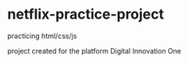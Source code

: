 # netflix-practice-project
practicing html/css/js

project created for the platform Digital Innovation One
